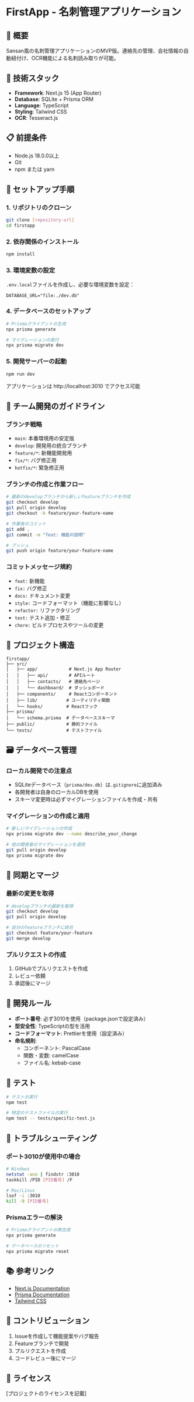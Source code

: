 # FirstApp - 名刺管理アプリケーション

## 📌 概要
Sansan風の名刺管理アプリケーションのMVP版。連絡先の管理、会社情報の自動紐付け、OCR機能による名刺読み取りが可能。

## 🚀 技術スタック
- **Framework**: Next.js 15 (App Router)
- **Database**: SQLite + Prisma ORM
- **Language**: TypeScript
- **Styling**: Tailwind CSS
- **OCR**: Tesseract.js

## 📋 前提条件
- Node.js 18.0.0以上
- Git
- npm または yarn

## 🔧 セットアップ手順

### 1. リポジトリのクローン
```bash
git clone [repository-url]
cd firstapp
```

### 2. 依存関係のインストール
```bash
npm install
```

### 3. 環境変数の設定
`.env.local`ファイルを作成し、必要な環境変数を設定：
```env
DATABASE_URL="file:./dev.db"
```

### 4. データベースのセットアップ
```bash
# Prismaクライアントの生成
npx prisma generate

# マイグレーションの実行
npx prisma migrate dev
```

### 5. 開発サーバーの起動
```bash
npm run dev
```
アプリケーションは http://localhost:3010 でアクセス可能

## 👥 チーム開発のガイドライン

### ブランチ戦略
- `main`: 本番環境用の安定版
- `develop`: 開発用の統合ブランチ
- `feature/*`: 新機能開発用
- `fix/*`: バグ修正用
- `hotfix/*`: 緊急修正用

### ブランチの作成と作業フロー
```bash
# 最新のdevelopブランチから新しいfeatureブランチを作成
git checkout develop
git pull origin develop
git checkout -b feature/your-feature-name

# 作業後のコミット
git add .
git commit -m "feat: 機能の説明"

# プッシュ
git push origin feature/your-feature-name
```

### コミットメッセージ規約
- `feat:` 新機能
- `fix:` バグ修正
- `docs:` ドキュメント変更
- `style:` コードフォーマット（機能に影響なし）
- `refactor:` リファクタリング
- `test:` テスト追加・修正
- `chore:` ビルドプロセスやツールの変更

## 📁 プロジェクト構造
```
firstapp/
├── src/
│   ├── app/            # Next.js App Router
│   │   ├── api/        # APIルート
│   │   ├── contacts/   # 連絡先ページ
│   │   └── dashboard/  # ダッシュボード
│   ├── components/     # Reactコンポーネント
│   ├── lib/           # ユーティリティ関数
│   └── hooks/         # Reactフック
├── prisma/
│   └── schema.prisma  # データベーススキーマ
├── public/            # 静的ファイル
└── tests/             # テストファイル
```

## 🗃️ データベース管理

### ローカル開発での注意点
- SQLiteデータベース（`prisma/dev.db`）は`.gitignore`に追加済み
- 各開発者は自身のローカルDBを使用
- スキーマ変更時は必ずマイグレーションファイルを作成・共有

### マイグレーションの作成と適用
```bash
# 新しいマイグレーションの作成
npx prisma migrate dev --name describe_your_change

# 他の開発者のマイグレーションを適用
git pull origin develop
npx prisma migrate dev
```

## 🔄 同期とマージ

### 最新の変更を取得
```bash
# developブランチの最新を取得
git checkout develop
git pull origin develop

# 自分のfeatureブランチに統合
git checkout feature/your-feature
git merge develop
```

### プルリクエストの作成
1. GitHubでプルリクエストを作成
2. レビュー依頼
3. 承認後にマージ

## 📝 開発ルール
- **ポート番号**: 必ず3010を使用（package.jsonで設定済み）
- **型安全性**: TypeScriptの型を活用
- **コードフォーマット**: Prettierを使用（設定済み）
- **命名規則**: 
  - コンポーネント: PascalCase
  - 関数・変数: camelCase
  - ファイル名: kebab-case

## 🧪 テスト
```bash
# テストの実行
npm test

# 特定のテストファイルの実行
npm test -- tests/specific-test.js
```

## 🐛 トラブルシューティング

### ポート3010が使用中の場合
```bash
# Windows
netstat -ano | findstr :3010
taskkill /PID [PID番号] /F

# Mac/Linux
lsof -i :3010
kill -9 [PID番号]
```

### Prismaエラーの解決
```bash
# Prismaクライアントの再生成
npx prisma generate

# データベースのリセット
npx prisma migrate reset
```

## 📚 参考リンク
- [Next.js Documentation](https://nextjs.org/docs)
- [Prisma Documentation](https://www.prisma.io/docs)
- [Tailwind CSS](https://tailwindcss.com/docs)

## 🤝 コントリビューション
1. Issueを作成して機能提案やバグ報告
2. Featureブランチで開発
3. プルリクエストを作成
4. コードレビュー後にマージ

## 📄 ライセンス
[プロジェクトのライセンスを記載]